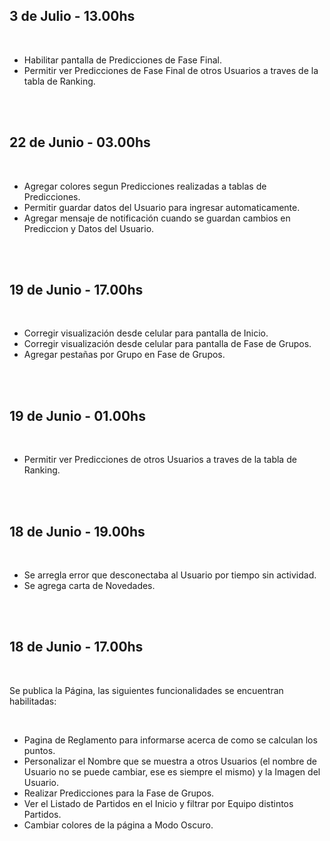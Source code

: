 ## 3 de Julio - 13.00hs

<br/>

- Habilitar pantalla de Predicciones de Fase Final.
- Permitir ver Predicciones de Fase Final de otros Usuarios a traves de la tabla de Ranking.

<br/>
<br/>

## 22 de Junio - 03.00hs

<br/>

- Agregar colores segun Predicciones realizadas a tablas de Predicciones.
- Permitir guardar datos del Usuario para ingresar automaticamente.
- Agregar mensaje de notificación cuando se guardan cambios en Prediccion y Datos del Usuario.

<br/>
<br/>

## 19 de Junio - 17.00hs

<br/>

- Corregir visualización desde celular para pantalla de Inicio.
- Corregir visualización desde celular para pantalla de Fase de Grupos.
- Agregar pestañas por Grupo en Fase de Grupos.

<br/>
<br/>

## 19 de Junio - 01.00hs

<br/>

- Permitir ver Predicciones de otros Usuarios a traves de la tabla de Ranking.

<br/>
<br/>

## 18 de Junio - 19.00hs

<br/>

- Se arregla error que desconectaba al Usuario por tiempo sin actividad.
- Se agrega carta de Novedades.

<br/>
<br/>

## 18 de Junio - 17.00hs

<br/>

Se publica la Página, las siguientes funcionalidades se encuentran habilitadas:

<br/>

- Pagina de Reglamento para informarse acerca de como se calculan los puntos.
- Personalizar el Nombre que se muestra a otros Usuarios (el nombre de Usuario no se puede cambiar, ese es siempre el mismo) y la Imagen del Usuario.
- Realizar Predicciones para la Fase de Grupos.
- Ver el Listado de Partidos en el Inicio y filtrar por Equipo distintos Partidos.
- Cambiar colores de la página a Modo Oscuro.